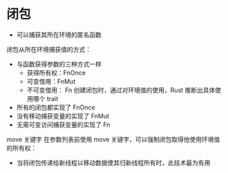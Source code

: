 # 闭包
- 可以捕获其所在环境的匿名函数

闭包从所在环境捕获值的方式：
- 与函数获得参数的三种方式一样
  - 获得所有权：FnOnce
  - 可变借用：FnMut
  - 不可变借用： Fn
创建闭包时，通过对环境值的使用，Rust 推断出具体使用哪个 trait
- 所有的闭包都实现了 FnOnce
- 没有移动捕获变量的实现了 FnMut
- 无需可变访问捕获变量的实现了 Fn

move 关键字
在参数列表前使用 move 关键字，可以强制闭包取得他使用环境值的所有权：
- 当将闭包传递给新线程以移动数据使其归新线程所有时，此技术最为有用